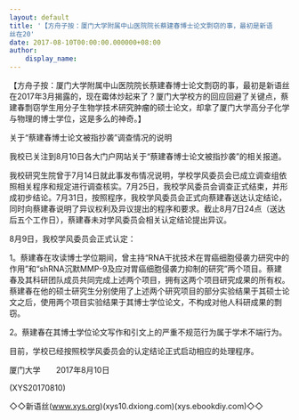 ```yaml
---
layout: default
title: '【方舟子按：厦门大学附属中山医院院长蔡建春博士论文剽窃的事，最初是新语
丝在20'
date: 2017-08-10T00:00:00.000000+08:00
author:
    display_name: 
---
```


【方舟子按：厦门大学附属中山医院院长蔡建春博士论文剽窃的事，最初是新语丝在2017年3月揭露的，现在霉体炒起来了？厦门大学校方的回应回避了关键点，蔡建春剽窃学生用分子生物学技术研究肿瘤的硕士论文，却拿了厦门大学高分子化学与物理的博士学位，这是多么的神奇。】

关于“蔡建春博士论文被指抄袭”调查情况的说明

我校已关注到8月10日各大门户网站关于“蔡建春博士论文被指抄袭”的相关报道。

我校研究生院曾于7月14日就此事发布情况说明，学校学风委员会已成立调查组依照相关程序和规定进行调查核实。7月25日，我校学风委员会调查正式结束，并形成初步结论。7月31日，按照程序，我校学风委员会正式向蔡建春送达认定结论，同时向蔡建春说明了异议权利及异议提出的程序和要求。截止8月7日24点（送达后五个工作日），蔡建春未对学风委员会相关认定结论提出异议。

8月9日，我校学风委员会正式认定：

1。蔡建春在攻读博士学位期间，曾主持“RNA干扰技术在胃癌细胞侵袭力研究中的作用”和“shRNA沉默MMP-9及应对胃癌细胞侵袭力抑制的研究”两个项目。蔡建春及其科研团队成员共同完成上述两个项目，拥有这两个项目研究成果的所有权。蔡建春在他的硕士研究生分别使用了上述两个研究项目的部分实验结果于其硕士论文之后，使用两个项目实验结果于其博士学位论文，不构成对他人科研成果的剽窃。

2。蔡建春在其博士学位论文写作和引文上的严重不规范行为属于学术不端行为。

目前，学校已经按照校学风委员会的认定结论正式启动相应的处理程序。

厦门大学　　2017年8月10日

(XYS20170810)

◇◇新语丝(www.xys.org)(xys10.dxiong.com)(xys.ebookdiy.com)◇◇

